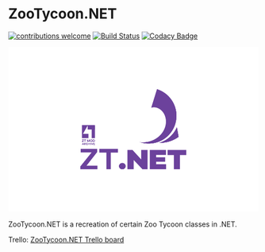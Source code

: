 # ZooTycoon.NET
[![contributions welcome](https://img.shields.io/badge/contributions-welcome-brightgreen.svg?style=flat)](https://github.com/ZtModArchive/ZooTycoon.NET/issues)
[![Build Status](https://github.com/ZtModArchive/ZooTycoon.NET/actions/workflows/github-actions.yml/badge.svg)](https://github.com/ZtModArchive/ZooTycoon.NET/actions/)
[![Codacy Badge](https://app.codacy.com/project/badge/Grade/252ee8e448c14dd5818a6ff0c71b2b7e)](https://www.codacy.com/gh/ZtModArchive/ZooTycoon.NET/dashboard?utm_source=github.com&amp;utm_medium=referral&amp;utm_content=ZtModArchive/ZooTycoon.NET&amp;utm_campaign=Badge_Grade)

<img src="ztnet-logo.png" alt="ZooTycoon.NET logo"/>

ZooTycoon.NET is a recreation of certain Zoo Tycoon classes in .NET.

Trello: [ZooTycoon.NET Trello board](https://trello.com/b/6dv6K38M/zootycoonnet)
